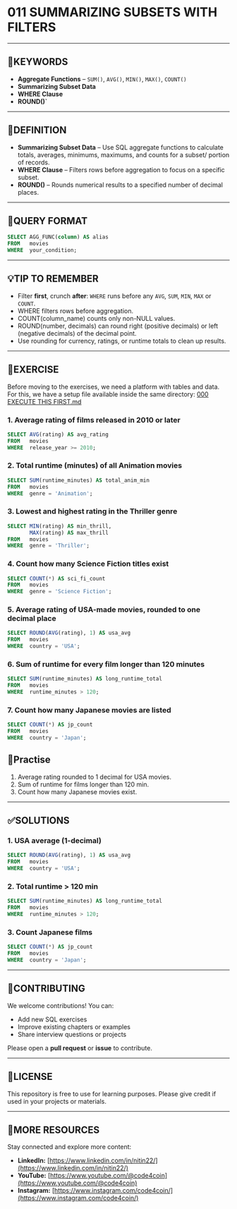 # 011 SUMMARIZING SUBSETS WITH FILTERS
---
## 🔑KEYWORDS
- **Aggregate Functions** – `SUM()`, `AVG()`, `MIN()`, `MAX()`, `COUNT()`
- **Summarizing Subset Data**
- **WHERE Clause**
- **ROUND()`**
---
## 📖DEFINITION
- **Summarizing Subset Data** – Use SQL aggregate functions to calculate totals, averages, minimums, maximums, and counts for a subset/ portion of records.  
- **WHERE Clause** – Filters rows before aggregation to focus on a specific subset.  
- **ROUND()** – Rounds numerical results to a specified number of decimal places.
---
## 🧱QUERY FORMAT
```sql
SELECT AGG_FUNC(column) AS alias
FROM   movies
WHERE  your_condition;
```
---
## 💡TIP TO REMEMBER
- Filter **first**, crunch **after**: `WHERE` runs before any `AVG`, `SUM`, `MIN`, `MAX` or `COUNT`.
- WHERE filters rows before aggregation.
- COUNT(column_name) counts only non-NULL values.
- ROUND(number, decimals) can round right (positive decimals) or left (negative decimals) of the decimal point.
- Use rounding for currency, ratings, or runtime totals to clean up results.
---
## 💪EXERCISE
Before moving to the exercises, we need a platform with tables and data.  
For this, we have a setup file available inside the same directory: [000 EXECUTE THIS FIRST.md](https://github.com/code4coin/001-SQL-Structured-Query-Language-/blob/main/001%20SQL%20FOR%20DATA%20ENGINEERS/001%20Exercises/000%20EXECUTE%20THIS%20FIRST.md)

### 1. Average rating of films released in 2010 or later
```sql
SELECT AVG(rating) AS avg_rating
FROM   movies
WHERE  release_year >= 2010;
```
### 2. Total runtime (minutes) of all Animation movies
```sql
SELECT SUM(runtime_minutes) AS total_anim_min
FROM   movies
WHERE  genre = 'Animation';
```
### 3. Lowest and highest rating in the Thriller genre
```sql
SELECT MIN(rating) AS min_thrill,
       MAX(rating) AS max_thrill
FROM   movies
WHERE  genre = 'Thriller';
```
### 4. Count how many Science Fiction titles exist
```sql
SELECT COUNT(*) AS sci_fi_count
FROM   movies
WHERE  genre = 'Science Fiction';
```
### 5. Average rating of USA-made movies, rounded to one decimal place
```sql
SELECT ROUND(AVG(rating), 1) AS usa_avg
FROM   movies
WHERE  country = 'USA';
```
### 6. Sum of runtime for every film longer than 120 minutes
```sql
SELECT SUM(runtime_minutes) AS long_runtime_total
FROM   movies
WHERE  runtime_minutes > 120;
```
### 7. Count how many Japanese movies are listed
```sql
SELECT COUNT(*) AS jp_count
FROM   movies
WHERE  country = 'Japan';
```

## 🧠Practise
1. Average rating rounded to 1 decimal for USA movies.
2. Sum of runtime for films longer than 120 min.
3. Count how many Japanese movies exist.
---
## ✅SOLUTIONS
### 1. USA average (1-decimal)
```sql
SELECT ROUND(AVG(rating), 1) AS usa_avg
FROM   movies
WHERE  country = 'USA';
```
### 2. Total runtime > 120 min
```sql
SELECT SUM(runtime_minutes) AS long_runtime_total
FROM   movies
WHERE  runtime_minutes > 120;
```
### 3. Count Japanese films
```sql
SELECT COUNT(*) AS jp_count
FROM   movies
WHERE  country = 'Japan';
```
---

## 🤝**CONTRIBUTING** 

We welcome contributions! You can:

- Add new SQL exercises
- Improve existing chapters or examples
- Share interview questions or projects

Please open a **pull request** or **issue** to contribute.

---
## 📄**LICENSE** 

This repository is free to use for learning purposes. Please give credit if used in your projects or materials.

---
## 🔗**MORE RESOURCES** 

Stay connected and explore more content:

- **LinkedIn:** [https://www.linkedin.com/in/nitin22/](https://www.linkedin.com/in/nitin22/)
- **YouTube:** [https://www.youtube.com/@code4coin](https://www.youtube.com/@code4coin)
- **Instagram:** [https://www.instagram.com/code4coin/](https://www.instagram.com/code4coin/)
